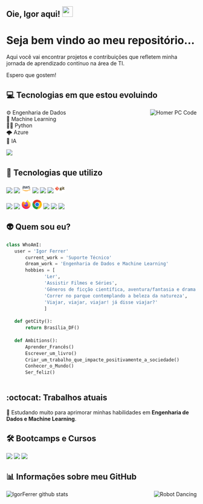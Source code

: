 ## Oie, Igor aqui!  <img src="https://media.giphy.com/media/hvRJCLFzcasrR4ia7z/giphy.gif" width="28px" height="28px">

<h1>Seja bem vindo ao meu repositório...</h1> 

<div style="text-align: left"> 
Aqui você vai encontrar projetos e contribuições que refletem minha jornada de aprendizado contínuo na área de TI.  
	
Espero que gostem!  
</div>

## :computer: Tecnologias em que estou evoluindo   
<img height="250"  src = https://media3.giphy.com/media/v1.Y2lkPTc5MGI3NjExNGFyem85cnNhbTYxa2lieHM1Z3dnMnJ0MDA5cTVqdXB4d2FyOHlnaSZlcD12MV9pbnRlcm5hbF9naWZfYnlfaWQmY3Q9Zw/Ad91OoLyqki6f0ICEe/giphy.webp alt = 'Homer PC Code' align='right'>

⚙️ Engenharia de Dados  
🧠 Machine Learning  
👨‍💻 Python  
🌩  Azure  
🤖 IA  

<img src = "https://github-readme-stats.vercel.app/api/top-langs/?username=igorferrer-data&layout=compact">

## :rocket: Tecnologias que utilizo
<code><img height="25" src="https://cdn.jsdelivr.net/gh/devicons/devicon@latest/icons/python/python-original-wordmark.svg" /></code>
<code><img height="25" src="https://cdn.jsdelivr.net/gh/devicons/devicon@latest/icons/azure/azure-original.svg" /></code>
<code><img height="25" src="https://raw.githubusercontent.com/github/explore/80688e429a7d4ef2fca1e82350fe8e3517d3494d/topics/aws/aws.png"></code>
<code><img height="25" src="https://cdn.jsdelivr.net/gh/devicons/devicon@latest/icons/vscode/vscode-original-wordmark.svg" /></code>
<code><img height="25" src="https://cdn.jsdelivr.net/gh/devicons/devicon@latest/icons/mysql/mysql-original.svg" /></code>
<code><img height="25" src="https://cdn.jsdelivr.net/gh/devicons/devicon@latest/icons/mongodb/mongodb-original-wordmark.svg" /></code>
<code><img height="25" src="https://raw.githubusercontent.com/github/explore/80688e429a7d4ef2fca1e82350fe8e3517d3494d/topics/git/git.png"></code>

<code><img height="25" src="https://cdn.jsdelivr.net/gh/devicons/devicon@latest/icons/github/github-original-wordmark.svg" /></code>
<code><img height="25" src="https://cdn.jsdelivr.net/gh/devicons/devicon@latest/icons/bash/bash-original.svg" /></code>
<code><img height="25" src="https://raw.githubusercontent.com/github/explore/80688e429a7d4ef2fca1e82350fe8e3517d3494d/topics/firefox/firefox.png"></code>
<code><img height="25" src="https://raw.githubusercontent.com/github/explore/80688e429a7d4ef2fca1e82350fe8e3517d3494d/topics/chrome/chrome.png"></code>
<code><img height="25" src="https://cdn.jsdelivr.net/gh/devicons/devicon@latest/icons/linkedin/linkedin-original.svg" /></code>
<code><img height="25" src="https://cdn.jsdelivr.net/gh/devicons/devicon@latest/icons/canva/canva-original.svg"></code>
<code><img height="25" src="https://cdn.jsdelivr.net/gh/devicons/devicon@latest/icons/windows11/windows11-original-wordmark.svg" /></code>
          

  
## :alien: Quem sou eu?
 ```python
 class WhoAmI:
 	user = 'Igor Ferrer'
		current_work = 'Suporte Técnico'
		dream_work = 'Engenharia de Dados e Machine Learning'
		hobbies = [
			   'Ler',
			   'Assistir Filmes e Séries',
			   'Gêneros de ficção científica, aventura/fantasia e drama',
			   'Correr no parque contemplando a beleza da natureza',
			   'Viajar, viajar, viajar! já disse viajar?'
			   ]
	
	def getCity():
		return Brasília_DF()
	
	def Ambitions():
		Aprender_Francês()
		Escrever_um_livro()
		Criar_um_trabalho_que_impacte_positivamente_a_sociedade()
		Conhecer_o_Mundo()
		Ser_feliz()
			
 ```
 
## :octocat: Trabalhos atuais
🌱 Estudando muito para aprimorar minhas habilidades em **Engenharia de Dados e Machine Learning**.

## :hammer_and_wrench: Bootcamps e Cursos
[<img src="https://hermes.dio.me/tracks/2a3a2d2b-7de7-457c-b4df-dcd327eae9eb.png" height="70"></a>](https://web.dio.me/track/engenharia-dados-python)
[<img src="https://hermes.dio.me/tracks/73b2de55-d67a-4dcc-8bea-4a16d0c4d30c.png" height="70"></a>](https://web.dio.me/track/microsoft-azure-essentials)
[<img src="https://hermes.dio.me/tracks/261135b9-67c9-4429-ad2d-418c11f1c34f.png" height="70"></a>](https://web.dio.me/track/engenharia-prompts-aws)

## :bar_chart: Informações sobre meu GitHub
![IgorFerrer github stats](https://github-readme-stats.vercel.app/api?username=igorferrer-data&show_icons=true&hide=[%22issues%22]&rank_icon=github)
<img height="190"  src = https://media2.giphy.com/media/v1.Y2lkPTc5MGI3NjExcGF5ejIzb2o2ZWpteHhjeDg3a2twZHQxNW9xMHdpMzR0bGNjbDRwayZlcD12MV9pbnRlcm5hbF9naWZfYnlfaWQmY3Q9Zw/58OujxlE7e19Mjv0gj/giphy.webp alt = 'Robot Dancing' align='right'/>

<!-- comentado
## :floppy_disk: Repositórios
<a align="left" href="https://github.com/igorferrer-data/dio-lab-open-source" title="dio-lab-open-source"><img align="left" height="115" src="https://github-readme-stats.vercel.app/api/pin/?username=igorferrer-data&repo=dio-lab-open-source&theme=react&border_color=61dafb&border_radius=10"></a>

<a align="right" href="https://github.com/igorferrer-data/igorferrer-data" title="igorferrer-data"><img align="right" height="115" src="https://github-readme-stats.vercel.app/api/pin/?username=igorferrer-data&repo=igorferrer-data&theme=react&border_color=61dafb&border_radius=10"></a>
-->
